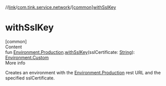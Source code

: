 //[link](../index.md)/[com.tink.service.network](index.md)/[[common]withSslKey]([common]with-ssl-key.md)



# withSslKey  
[common]  
Content  
fun [Environment.Production]([common]-environment/-production/index.md).[withSslKey]([common]with-ssl-key.md)(sslCertificate: [String](https://kotlinlang.org/api/latest/jvm/stdlib/kotlin/-string/index.html)): [Environment.Custom]([common]-environment/-custom/index.md)  
More info  


Creates an environment with the [Environment.Production]([common]-environment/-production/index.md) rest URL and the specified sslCertificate.

  



